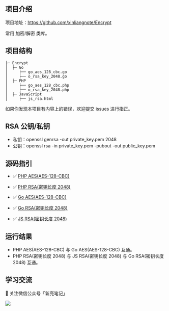 ## 项目介绍

项目地址：https://github.com/xinliangnote/Encrypt

常用 加密/解密 类库。

## 项目结构

```
├─ Encrypt
│  ├─ Go
│     ├── go_aes_128_cbc.go
│     ├── o_rsa_key_2048.go
│  ├─ PHP
│     ├── go_aes_128_cbc.php
│     ├── o_rsa_key_2048.php
│  ├─ JavaScript
│     ├── js_rsa.html
```

如果你发现本项目有内容上的错误，欢迎提交 issues 进行指正。

## RSA 公钥/私钥

- 私钥：openssl genrsa -out private_key.pem 2048
- 公钥：openssl rsa -in private_key.pem -pubout -out public_key.pem

## 源码指引

- :white_check_mark: [PHP AES(AES-128-CBC)](https://github.com/xinliangnote/Encrypt/blob/master/PHP/php_aes_128_cbc.php)

- :white_check_mark: [PHP RSA(密钥长度 2048)](https://github.com/xinliangnote/Encrypt/blob/master/PHP/php_rsa_key_2048.php)

- :white_check_mark: [Go AES(AES-128-CBC)](https://github.com/xinliangnote/Encrypt/blob/master/Go/go_aes_128_cbc.go)

- :white_check_mark: [Go RSA(密钥长度 2048)](https://github.com/xinliangnote/Encrypt/blob/master/Go/go_rsa_key_2048.go)

- :white_check_mark: [JS RSA(密钥长度 2048)](https://github.com/xinliangnote/Encrypt/blob/master/JavaScript)

## 运行结果

- PHP AES(AES-128-CBC) 与 Go AES(AES-128-CBC) 互通。
- PHP RSA(密钥长度 2048) 与 JS RSA(密钥长度 2048) 与 Go RSA(密钥长度 2048) 互通。

## 学习交流

:star2: 关注微信公众号「新亮笔记」

![](https://github.com/xinliangnote/Go/blob/master/00-基础语法/images/qr.jpg)

